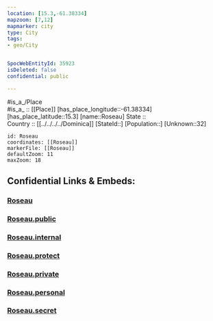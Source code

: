 ```yaml
---
location: [15.3,-61.38334] 
mapzoom: [7,12] 
mapmarker: city 
type: City
tags:
- geo/City


SpocWebEntityId: 35923
isDeleted: false
confidential: public

---
```

#is_a_/Place  
#is_a_ :: [[Place]] 
[has_place_longitude::-61.38334] 
[has_place_latitude::15.3] 
[name::Roseau] 
State ::  
Country :: [[../../../../Dominica]] 
[StateId::] 
[Population::] 
[Unknown::32] 


```leaflet
id: Roseau
coordinates: [[Roseau]] 
markerFile: [[Roseau]] 
defaultZoom: 11 
maxZoom: 18
```


## Confidential Links & Embeds: 

### [Roseau](/_Standards/Earth/Continent/America~Caribbean/Dominica/parishes~Dominica/Saint_George/City/Roseau.md) 

### [Roseau.public](/_public/Earth/Continent/America~Caribbean/Dominica/parishes~Dominica/Saint_George/City/Roseau.public.md) 

### [Roseau.internal](/_internal/Earth/Continent/America~Caribbean/Dominica/parishes~Dominica/Saint_George/City/Roseau.internal.md) 

### [Roseau.protect](/_protect/Earth/Continent/America~Caribbean/Dominica/parishes~Dominica/Saint_George/City/Roseau.protect.md) 

### [Roseau.private](/_private/Earth/Continent/America~Caribbean/Dominica/parishes~Dominica/Saint_George/City/Roseau.private.md) 

### [Roseau.personal](/_personal/Earth/Continent/America~Caribbean/Dominica/parishes~Dominica/Saint_George/City/Roseau.personal.md) 

### [Roseau.secret](/_secret/Earth/Continent/America~Caribbean/Dominica/parishes~Dominica/Saint_George/City/Roseau.secret.md)


